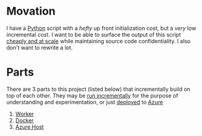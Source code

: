 # Movation

I have a [Python](https://www.python.org) script with a _hefty_ up front initialization cost, but a _very_ low incremental cost.
I want to be able to surface the output of this script [cheaply and at scale](https://www.hanselman.com/blog/PennyPinchingInTheCloudDeployingContainersCheaplyToAzure.aspx) while maintaining source code confidentiality.
I also don't want to rewrite a lot.

# Parts

There are 3 parts to this project (listed below) that incrementally build on top of each other.
They may be [run incrementally](./ManualDeploy.md) for the purpose of understanding and experimentation, or just [deployed](./ScriptedDeploy.md) to [Azure](https://azure.microsoft.com)

1. [Worker](./Worker)
2. [Docker](./Docker)
3. [Azure Host](./AzureHost)


